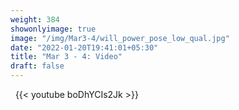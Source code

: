 ```yaml
---
weight: 384
showonlyimage: true
image: "/img/Mar3-4/will_power_pose_low_qual.jpg"
date: "2022-01-20T19:41:01+05:30"
title: "Mar 3 - 4: Video"
draft: false
---
```


&nbsp;
{{< youtube boDhYCIs2Jk >}}
&nbsp;
